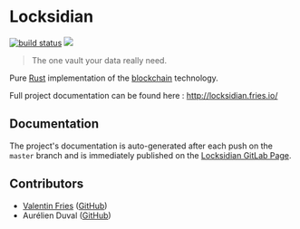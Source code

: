 # Locksidian

[![build status](https://gitlab.com/locksidian/locksidian/badges/master/build.svg)](https://gitlab.com/locksidian/locksidian/pipelines)
[![](http://www.wtfpl.net/wp-content/uploads/2012/12/wtfpl-badge-2.png)](http://www.wtfpl.net/)

> The one vault your data really need.

Pure [Rust](https://www.rust-lang.org/) implementation of the
[blockchain](https://en.wikipedia.org/wiki/Blockchain_(database)) technology.

Full project documentation can be found here : http://locksidian.fries.io/

## Documentation

The project's documentation is auto-generated after each push on the `master` branch and is immediately published on
the [Locksidian GitLab Page](https://locksidian.gitlab.io/locksidian/locksidian).

## Contributors

 - [Valentin Fries](https://www.fries.io) ([GitHub](https://github.com/MrKloan))
 - Aurélien Duval ([GitHub](https://github.com/acid-killa666))
